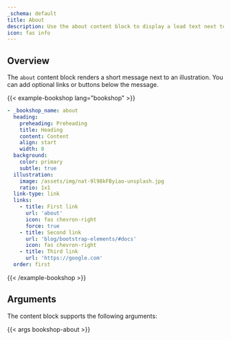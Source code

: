 ```yaml
---
_schema: default
title: About
description: Use the about content block to display a lead text next to a featured illustration.
icon: fas info
---
```


## Overview

The `about` content block renders a short message next to an illustration. You can add optional links or buttons below the message.

<!-- markdownlint-disable MD037 -->
{{< example-bookshop lang="bookshop" >}}

```yml
- _bookshop_name: about
  heading:
    preheading: Preheading
    title: Heading
    content: Content
    align: start
    width: 8
  background:
    color: primary
    subtle: true
  illustration:
    image: /assets/img/nat-9l98kFByiao-unsplash.jpg
    ratio: 1x1
  link-type: link
  links:
    - title: First link
      url: 'about'
      icon: fas chevron-right
      force: true
    - title: Second link
      url: 'blog/bootstrap-elements/#docs'
      icon: fas chevron-right
    - title: Third link
      url: 'https://google.com'
  order: first
```

{{< /example-bookshop >}}
<!-- markdownlint-enable MD037 -->

## Arguments

The content block supports the following arguments:

{{< args bookshop-about >}}
